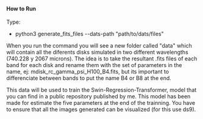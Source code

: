 #### How to Run

Type: 
  - python3 generate_fits_files --dats-path "path/to/dats/files"

When you run the command you will see a new folder called "data" which will contain all the diferents 
disks simulated in two different wavelengths (740.228 y 2067 microns). The idea is to take the resultant
.fits files of each band for each disk and rename them with the set of parameters in the name, ej:
mdisk_rc_gamma_psi_H100_B4.fits, but its important to differenciate between bands to put the name B4 or B8 
at the end. 

This data will be used to train the Swin-Regression-Transformer, model that you can find in a public repository
published by me. This model has been made for estimate the five parameters at the end of the trainning. You have to ensure 
that all the images generated can be visualized (for this use ds9).
